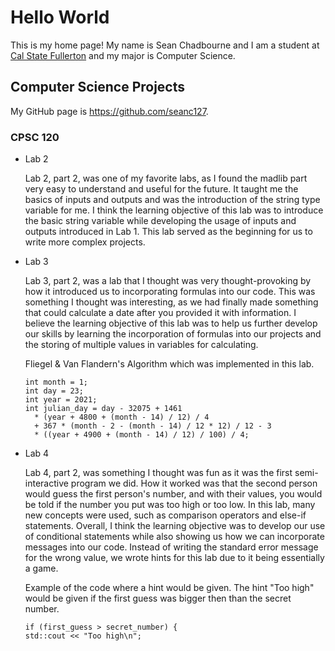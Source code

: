 # Hello World

This is my home page! My name is Sean Chadbourne and I am a student at [Cal State Fullerton](http://www.fullerton.edu/) and my major is Computer Science.

## Computer Science Projects

My GitHub page is https://github.com/seanc127.

### CPSC 120

* Lab 2

    Lab 2, part 2, was one of my favorite labs, as I found the madlib part very easy to understand and useful for the future. It taught me the basics of inputs and outputs and was the introduction of the string type variable for me. I think the learning objective of this lab was to introduce the basic string variable while developing the usage of inputs and outputs introduced in Lab 1. This lab served as the beginning for us to write more complex projects.

* Lab 3

   Lab 3, part 2, was a lab that I thought was very thought-provoking by how it introduced us to incorporating formulas into our code. This was something I thought was interesting, as we had finally made something that could calculate a date after you provided it with information. I believe the learning objective of this lab was to help us further develop our skills by learning the incorporation of formulas into our projects and the storing of multiple values in variables for calculating.

    Fliegel & Van Flandern's Algorithm which was implemented in this lab.
    ```
    int month = 1;
    int day = 23;
    int year = 2021;
    int julian_day = day - 32075 + 1461
      * (year + 4800 + (month - 14) / 12) / 4
      + 367 * (month - 2 - (month - 14) / 12 * 12) / 12 - 3
      * ((year + 4900 + (month - 14) / 12) / 100) / 4;
    ```

* Lab 4

    Lab 4, part 2, was something I thought was fun as it was the first semi-interactive program we did. How it worked was that the second person would guess the first person's number, and with their values, you would be told if the number you put was too high or too low. In this lab, many new concepts were used, such as comparison operators and else-if statements. Overall, I think the learning objective was to develop our use of conditional statements while also showing us how we can incorporate messages into our code. Instead of writing the standard error message for the wrong value, we wrote hints for this lab due to it being essentially a game.

    Example of the code where a hint would be given. The hint "Too high" would be given if the first guess was bigger then than the secret number.
    ```
    if (first_guess > secret_number) {
    std::cout << "Too high\n";
    ```